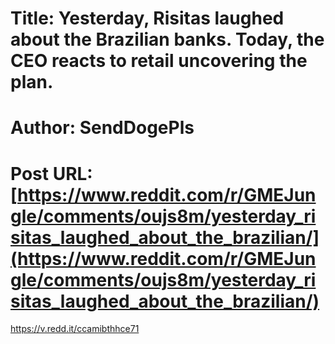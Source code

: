 # Title: Yesterday, Risitas laughed about the Brazilian banks. Today, the CEO reacts to retail uncovering the plan.
# Author: SendDogePls
# Post URL: [https://www.reddit.com/r/GMEJungle/comments/oujs8m/yesterday_risitas_laughed_about_the_brazilian/](https://www.reddit.com/r/GMEJungle/comments/oujs8m/yesterday_risitas_laughed_about_the_brazilian/)


https://v.redd.it/ccamibthhce71